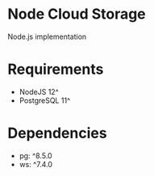 # Node Cloud Storage
Node.js implementation

# Requirements
* NodeJS 12^
* PostgreSQL 11^

# Dependencies
* pg: ^8.5.0
* ws: ^7.4.0
